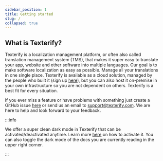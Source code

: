 ```yaml
---
sidebar_position: 1
title: Getting started
slug: /
collapsed: true
---
```



## What is Texterify?

Texterify is a localization management platform, or often also called translation management system (TMS), that makes it super easy to translate your app, website and other software into multiple languages. Our goal is to make software localization as easy as possible. Manage all your translations in one single place. Texterify is available as a cloud solution, managed by the people who built it (sign up [here](https://app.texterify.com/signup)), but you can also host it on-premise in your own infrastructure so you are not dependent on others. Texterify is a best fit for every situation.

If you ever miss a feature or have problems with something just create a GitHub issue [here](https://github.com/texterify/texterify/issues) or send us an email to <support@texterify.com>. We are here to help and look forward to your feedback.


:::info

We offer a super clean dark mode in Texterify that can be activated/deactivated anytime. Learn more [here](/user-account/dark-mode) on how to activate it. You can also toggle the dark mode of the docs you are currently reading in the upper right corner.

:::

<!-- Learn how to use Texterify:

- [Create an account](create-account)
- [Create an organization](create-organization)
- [Create a project](create-project)
- [Add languages](add-languages)
- [Import translations](import-translations)
- [Add keys](add-keys)
- [Translate your content](translate-content)
- [Machine translation](machine-translation)
- [Dark mode](dark-mode) -->

<!-- ## Integration guides

If you are already feeling comfortable using Texterify check out our integration guides to learn how to integrate it into your software:

- [Android](integrations/android)
- [Angular](integrations/angular)
- [iOS](integrations/ios)
- [React](integrations/react)
- [Ruby on Rails](integrations/ruby-on-rails) -->

<!-- ## Tools

Make sure to also check out the various tools we are offering for working with Texterify:

- [CLI](tools/cli)
- [API](tools/api)
- [Node.js](tools/nodejs)
- [Android SDK](tools/android-sdk)
- [iOS SDK](tools/ios-sdk) -->
